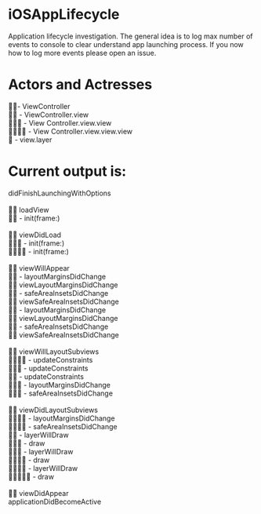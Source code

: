 # iOSAppLifecycle
Application lifecycle investigation. The general idea is to log max number of events to console to clear understand app launching process. If you now how to log more events please open an issue.
<br>
# Actors and Actresses
🤴🏿- ViewController <br>
🐯🐯 - ViewController.view <br>
🐸🐸🐸 - View Controller.view.view <br>
🦊🦊🦊🦊 - View Controller.view.view.view <br>
🌅 - view.layer <br>
# Current output is: 
didFinishLaunchingWithOptions<br>
<br>
🤴🏿 loadView<br>
🐯🐯 - init(frame:)<br>
<br>
🤴🏿 viewDidLoad<br>
🐸🐸🐸 - init(frame:)<br>
🦊🦊🦊🦊 - init(frame:)<br>
<br>
🤴🏿 viewWillAppear<br>
🐯🐯 - layoutMarginsDidChange<br>
🤴🏿 viewLayoutMarginsDidChange<br>
🐯🐯 - safeAreaInsetsDidChange<br>
🤴🏿 viewSafeAreaInsetsDidChange<br>
🐯🐯 - layoutMarginsDidChange<br>
🤴🏿 viewLayoutMarginsDidChange<br>
🐯🐯 - safeAreaInsetsDidChange<br>
🤴🏿 viewSafeAreaInsetsDidChange<br>
<br>
🤴🏿 viewWillLayoutSubviews<br>
🦊🦊🦊🦊 - updateConstraints<br>
🐸🐸🐸 - updateConstraints<br>
🐯🐯 - updateConstraints<br>
🐸🐸🐸 - layoutMarginsDidChange<br>
🐸🐸🐸 - safeAreaInsetsDidChange<br>
<br>
🤴🏿 viewDidLayoutSubviews<br>
🦊🦊🦊🦊 - layoutMarginsDidChange<br>
🦊🦊🦊🦊 - safeAreaInsetsDidChange<br>
🐯🐯 - layerWillDraw<br>
🐯🐯🌅 - draw<br>
🐸🐸🐸 - layerWillDraw<br>
🐸🐸🐸🌅 - draw<br>
🦊🦊🦊🦊 - layerWillDraw<br>
🦊🦊🦊🦊🌅 - draw<br>
<br>
🤴🏿 viewDidAppear<br>
applicationDidBecomeActive
